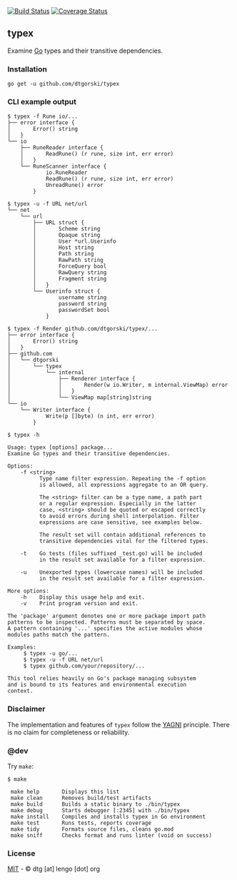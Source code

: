 [![Build Status](https://travis-ci.org/dtgorski/typex.svg?branch=master)](https://travis-ci.org/dtgorski/typex)
[![Coverage Status](https://coveralls.io/repos/github/dtgorski/typex/badge.svg?branch=master)](https://coveralls.io/github/dtgorski/typex?branch=master)

## typex

Examine [Go](https://golang.org/) types and their transitive dependencies.

### Installation
```
go get -u github.com/dtgorski/typex
```

### CLI example output
```
$ typex -f Rune io/...
├── error interface {
│       Error() string
│   }
└── io
    ├── RuneReader interface {
    │       ReadRune() (r rune, size int, err error)
    │   }
    └── RuneScanner interface {
            io.RuneReader
            ReadRune() (r rune, size int, err error)
            UnreadRune() error
        }
```

```
$ typex -u -f URL net/url
└── net
    └── url
        ├── URL struct {
        │       Scheme string
        │       Opaque string
        │       User *url.Userinfo
        │       Host string
        │       Path string
        │       RawPath string
        │       ForceQuery bool
        │       RawQuery string
        │       Fragment string
        │   }
        └── Userinfo struct {
                username string
                password string
                passwordSet bool
            }
```

```
$ typex -f Render github.com/dtgorski/typex/...
├── error interface {
│       Error() string
│   }
├── github.com
│   └── dtgorski
│       └── typex
│           └── internal
│               ├── Renderer interface {
│               │       Render(w io.Writer, m internal.ViewMap) error
│               │   }
│               └── ViewMap map[string]string
└── io
    └── Writer interface {
            Write(p []byte) (n int, err error)
        }
```

```
$ typex -h

Usage: typex [options] package...
Examine Go types and their transitive dependencies.

Options:
    -f <string>
          Type name filter expression. Repeating the -f option
          is allowed, all expressions aggregate to an OR query.

          The <string> filter can be a type name, a path part
          or a regular expression. Especially in the latter
          case, <string> should be quoted or escaped correctly
          to avoid errors during shell interpolation. Filter
          expressions are case sensitive, see examples below.

          The result set will contain additional references to
          transitive dependencies vital for the filtered types.

    -t    Go tests (files suffixed _test.go) will be included
          in the result set available for a filter expression.

    -u    Unexported types (lowercase names) will be included
          in the result set available for a filter expression.

More options:
    -h    Display this usage help and exit.
    -v    Print program version and exit.

The 'package' argument denotes one or more package import path
patterns to be inspected. Patterns must be separated by space.
A pattern containing '...' specifies the active modules whose
modules paths match the pattern.

Examples:
     $ typex -u go/...
     $ typex -u -f URL net/url
     $ typex github.com/your/repository/...

This tool relies heavily on Go's package managing subsystem
and is bound to its features and environmental execution
context.
```

### Disclaimer
The implementation and features of ```typex``` follow the [YAGNI](https://en.wikipedia.org/wiki/You_aren%27t_gonna_need_it) principle.
There is no claim for completeness or reliability.

### @dev
Try ```make```:
```
$ make

 make help       Displays this list
 make clean      Removes build/test artifacts
 make build      Builds a static binary to ./bin/typex
 make debug      Starts debugger [:2345] with ./bin/typex
 make install    Compiles and installs typex in Go environment
 make test       Runs tests, reports coverage
 make tidy       Formats source files, cleans go.mod
 make sniff      Checks format and runs linter (void on success)
```

### License
[MIT](https://opensource.org/licenses/MIT) - © dtg [at] lengo [dot] org
